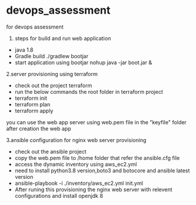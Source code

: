 # devops_assessment
for devops assessment

1. steps for build and run web application
- java 1.8
- Gradle build ./gradlew bootjar
- start application using   bootjar nohup java -jar boot.jar &

2.server provisioning using terraform
- check out the project terraform
- run the below commands the root folder in terraform project
- terraform init
- terraform plan
- terraform apply

 you can use the web app server using web.pem file in the "keyfile" folder after creation the web app

3.ansible configuration for nginx web server provisioning
- check out the ansible project
- copy the web.pem file to /home folder that refer the ansible.cfg file
- access the dynamic inventory using aws_ec2.yml
- need to install python3.8 version,boto3 and botocore and ansible latest version
- ansible-playbook -i ./inventory/aws_ec2.yml init.yml
- After runing this provisioning the nginx web server with relevent configurations and install openjdk 8
